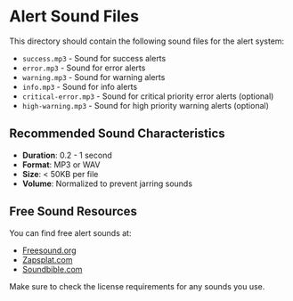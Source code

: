 # Alert Sound Files

This directory should contain the following sound files for the alert system:

- `success.mp3` - Sound for success alerts
- `error.mp3` - Sound for error alerts
- `warning.mp3` - Sound for warning alerts
- `info.mp3` - Sound for info alerts
- `critical-error.mp3` - Sound for critical priority error alerts (optional)
- `high-warning.mp3` - Sound for high priority warning alerts (optional)

## Recommended Sound Characteristics

- **Duration**: 0.2 - 1 second
- **Format**: MP3 or WAV
- **Size**: < 50KB per file
- **Volume**: Normalized to prevent jarring sounds

## Free Sound Resources

You can find free alert sounds at:
- [Freesound.org](https://freesound.org)
- [Zapsplat.com](https://www.zapsplat.com)
- [Soundbible.com](http://soundbible.com)

Make sure to check the license requirements for any sounds you use.